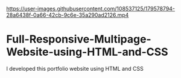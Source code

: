 

https://user-images.githubusercontent.com/108537125/179578794-28a6438f-0a66-42cb-9c6e-35a290ad2126.mp4

# Full-Responsive-Multipage-Website-using-HTML-and-CSS
I developed this portfolio website using HTML and CSS
